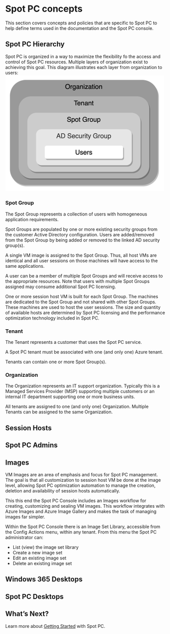 <meta name="robots" content="noindex">

# Spot PC concepts
This section covers concepts and policies that are specific to Spot PC to help define terms used in the documentation and the Spot PC console.

## Spot PC Hierarchy
Spot PC is organized in a way to maximize the flexibility fo the access and control of Spot PC resources.  Multiple layers of organization exist to achieving this goal. This diagram illustrates each layer from organization to users:
<img src="/spot-pc/_media/features-concepts-01.png" width="500"> </a>

### Spot Group
The Spot Group represents a collection of users with homogeneous application requirements.

Spot Groups are populated by one or more existing security groups from the customer Active Directory configuration.  Users are added/removed from the Spot Group by being added or removed to the linked AD security group(s).

A single VM image is assigned to the Spot Group.  Thus, all host VMs are identical and all user sessions on those machines will have access to the same applications.

A user can be a member of multiple Spot Groups and will receive access to the appropriate resources.  Note that users with multiple Spot Groups assigned may consume additional Spot PC licensing.

One or more session host VM is built for each Spot Group. The machines are dedicated to the Spot Group and not shared with other Spot Groups. These machines are used to host the user sessions.  The size and quantity of available hosts are determined by Spot PC licensing and the performance optimization technology included in Spot PC.  

### Tenant
The Tenant represents a customer that uses the Spot PC service.

A Spot PC tenant must be associated with one (and only one) Azure tenant.

Tenants can contain one or more Spot Group(s).

### Organization
The Organization represents an IT support organization.  Typically this is a Managed Services Provider (MSP) supporting multiple customers or an internal IT department supporting one or more business units.

All tenants are assigned to one (and only one) Organization. Multiple Tenants can be assigned to the same Organization.



## Session Hosts

## Spot PC Admins

## Images
VM Images are an area of emphasis and focus for Spot PC management.  The goal is that all customization to session host VM be done at the image level, allowing Spot PC optimization automation to manage the creation, deletion and availability of session hosts automatically.

This this end the Spot PC Console includes an Images workflow for creating, customizing and sealing VM images.  This workflow integrates with Azure Images and Azure Image Gallery and makes the task of managing images far simpler.

Within the Spot PC Console there is an Image Set Library, accessible from the Config Actions menu, within any tenant. From this menu the Spot PC administrator can:
* List (view) the image set library
* Create a new image set
* Edit an existing image set
* Delete an existing image set

## Windows 365 Desktops

## Spot PC Desktops










## What’s Next?

Learn more about [Getting Started](spot-pc/getting-started/) with Spot PC.
